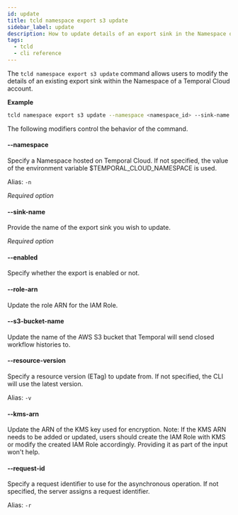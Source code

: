 ```yaml
---
id: update
title: tcld namespace export s3 update
sidebar_label: update
description: How to update details of an export sink in the Namespace of a Temporal Cloud account using tcld.
tags:
  - tcld
  - cli reference
---
```


The `tcld namespace export s3 update` command allows users to modify the details of an existing export sink within the Namespace of a Temporal Cloud account.

**Example**

```bash
tcld namespace export s3 update --namespace <namespace_id> --sink-name <sink_name> --enabled true
```

The following modifiers control the behavior of the command.

#### --namespace

Specify a Namespace hosted on Temporal Cloud.
If not specified, the value of the environment variable $TEMPORAL_CLOUD_NAMESPACE is used.

Alias: `-n`

_Required option_

#### --sink-name

Provide the name of the export sink you wish to update.

_Required option_

#### --enabled

Specify whether the export is enabled or not.

#### --role-arn

Update the role ARN for the IAM Role.

#### --s3-bucket-name

Update the name of the AWS S3 bucket that Temporal will send closed workflow histories to.

#### --resource-version

Specify a resource version (ETag) to update from.
If not specified, the CLI will use the latest version.

Alias: `-v`

#### --kms-arn

Update the ARN of the KMS key used for encryption. Note: If the KMS ARN needs to be added or updated, users should create the IAM Role with KMS or modify the created IAM Role accordingly. Providing it as part of the input won't help.

#### --request-id

Specify a request identifier to use for the asynchronous operation.
If not specified, the server assigns a request identifier.

Alias: `-r`
